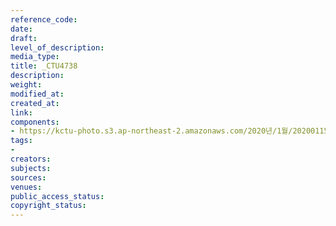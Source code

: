 ```yaml
---
reference_code: 
date: 
draft: 
level_of_description: 
media_type: 
title: _CTU4738
description: 
weight: 
modified_at: 
created_at: 
link: 
components:
- https://kctu-photo.s3.ap-northeast-2.amazonaws.com/2020년/1월/20200115_노동개악+분쇄!+노조+할+권리+쟁취!+영남대의료원+투쟁+승리!+민주노총+결의대회/_CTU4738.jpg
tags:
- 
creators: 
subjects: 
sources: 
venues: 
public_access_status: 
copyright_status: 
---
```

